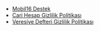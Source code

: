 - [Mobil16 Destek](https://huseyinozkan.github.io/Mobil16Pages/index.html)
- [Cari Hesap Gizlilik Politikası](https://huseyinozkan.github.io/Mobil16Pages/cari_privacy_policy.html)
- [Veresiye Defteri Gizlilik Politikası](https://huseyinozkan.github.io/Mobil16Pages/veresiye_privacy_policy.html)
